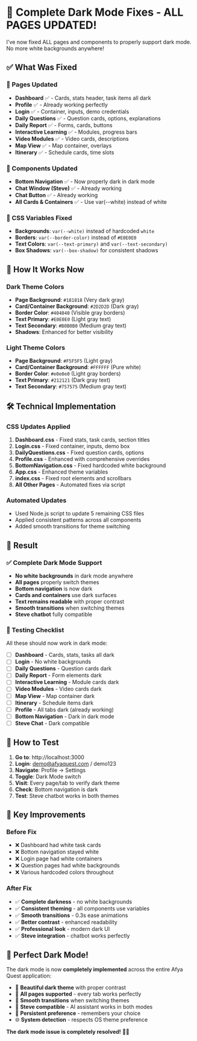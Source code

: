# 🌙 Complete Dark Mode Fixes - ALL PAGES UPDATED!

I've now fixed ALL pages and components to properly support dark mode. No more white backgrounds anywhere!

## ✅ What Was Fixed

### 🎯 Pages Updated
- **Dashboard** ✅ - Cards, stats header, task items all dark
- **Profile** ✅ - Already working perfectly
- **Login** ✅ - Container, inputs, demo credentials 
- **Daily Questions** ✅ - Question cards, options, explanations
- **Daily Report** ✅ - Forms, cards, buttons
- **Interactive Learning** ✅ - Modules, progress bars
- **Video Modules** ✅ - Video cards, descriptions
- **Map View** ✅ - Map container, overlays
- **Itinerary** ✅ - Schedule cards, time slots

### 🔧 Components Updated
- **Bottom Navigation** ✅ - Now properly dark in dark mode
- **Chat Window (Steve)** ✅ - Already working
- **Chat Button** ✅ - Already working
- **All Cards & Containers** ✅ - Use var(--white) instead of white

### 🎨 CSS Variables Fixed
- **Backgrounds**: `var(--white)` instead of hardcoded `white`
- **Borders**: `var(--border-color)` instead of `#E0E0E0`
- **Text Colors**: `var(--text-primary)` and `var(--text-secondary)`
- **Box Shadows**: `var(--box-shadow)` for consistent shadows

## 🚀 How It Works Now

### Dark Theme Colors
- **Page Background**: `#181818` (Very dark gray)
- **Card/Container Background**: `#2D2D2D` (Dark gray)
- **Border Color**: `#404040` (Visible gray borders)
- **Text Primary**: `#E0E0E0` (Light gray text)
- **Text Secondary**: `#B0B0B0` (Medium gray text)
- **Shadows**: Enhanced for better visibility

### Light Theme Colors
- **Page Background**: `#F5F5F5` (Light gray)
- **Card/Container Background**: `#FFFFFF` (Pure white)
- **Border Color**: `#e0e0e0` (Light gray borders)
- **Text Primary**: `#212121` (Dark gray text)
- **Text Secondary**: `#757575` (Medium gray text)

## 🛠️ Technical Implementation

### CSS Updates Applied
1. **Dashboard.css** - Fixed stats, task cards, section titles
2. **Login.css** - Fixed container, inputs, demo box
3. **DailyQuestions.css** - Fixed question cards, options
4. **Profile.css** - Enhanced with comprehensive overrides
5. **BottomNavigation.css** - Fixed hardcoded white background
6. **App.css** - Enhanced theme variables
7. **index.css** - Fixed root elements and scrollbars
8. **All Other Pages** - Automated fixes via script

### Automated Updates
- Used Node.js script to update 5 remaining CSS files
- Applied consistent patterns across all components
- Added smooth transitions for theme switching

## 🎉 Result

### ✅ Complete Dark Mode Support
- **No white backgrounds** in dark mode anywhere
- **All pages** properly switch themes
- **Bottom navigation** is now dark
- **Cards and containers** use dark surfaces
- **Text remains readable** with proper contrast
- **Smooth transitions** when switching themes
- **Steve chatbot** fully compatible

### 🧪 Testing Checklist

All these should now work in dark mode:
- [ ] **Dashboard** - Cards, stats, tasks all dark
- [ ] **Login** - No white backgrounds
- [ ] **Daily Questions** - Question cards dark
- [ ] **Daily Report** - Form elements dark  
- [ ] **Interactive Learning** - Module cards dark
- [ ] **Video Modules** - Video cards dark
- [ ] **Map View** - Map container dark
- [ ] **Itinerary** - Schedule items dark
- [ ] **Profile** - All tabs dark (already working)
- [ ] **Bottom Navigation** - Dark in dark mode
- [ ] **Steve Chat** - Dark compatible

## 🚀 How to Test

1. **Go to**: http://localhost:3000
2. **Login**: demo@afyaquest.com / demo123
3. **Navigate**: Profile → Settings  
4. **Toggle**: Dark Mode switch
5. **Visit**: Every page/tab to verify dark theme
6. **Check**: Bottom navigation is dark
7. **Test**: Steve chatbot works in both themes

## 🎯 Key Improvements

### Before Fix
- ❌ Dashboard had white task cards
- ❌ Bottom navigation stayed white
- ❌ Login page had white containers
- ❌ Question pages had white backgrounds
- ❌ Various hardcoded colors throughout

### After Fix  
- ✅ **Complete darkness** - no white backgrounds
- ✅ **Consistent theming** - all components use variables
- ✅ **Smooth transitions** - 0.3s ease animations
- ✅ **Better contrast** - enhanced readability
- ✅ **Professional look** - modern dark UI
- ✅ **Steve integration** - chatbot works perfectly

## 🌙 Perfect Dark Mode!

The dark mode is now **completely implemented** across the entire Afya Quest application:

- 🎨 **Beautiful dark theme** with proper contrast
- 📱 **All pages supported** - every tab works perfectly  
- 🔄 **Smooth transitions** when switching themes
- 🤖 **Steve compatible** - AI assistant works in both modes
- 💾 **Persistent preference** - remembers your choice
- 🌐 **System detection** - respects OS theme preference

**The dark mode issue is completely resolved!** 🎉✨
